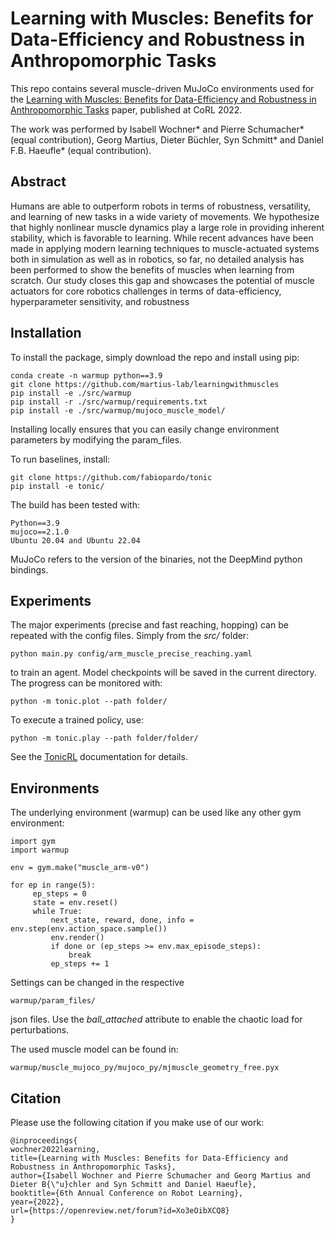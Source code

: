 # Learning with Muscles: Benefits for Data-Efficiency and Robustness in Anthropomorphic Tasks

 This repo contains several muscle-driven MuJoCo environments used for the [Learning with Muscles: Benefits for Data-Efficiency
and Robustness in Anthropomorphic Tasks](https://openreview.net/forum?id=Xo3eOibXCQ8) paper, published at CoRL 2022.

The work was performed by Isabell Wochner* and Pierre Schumacher* (equal contribution), Georg Martius, Dieter Büchler, Syn Schmitt* and Daniel F.B. Haeufle* (equal contribution).
## Abstract
Humans are able to outperform robots in terms of robustness, versatility,
and learning of new tasks in a wide variety of movements. We hypothesize that
highly nonlinear muscle dynamics play a large role in providing inherent stability,
which is favorable to learning. While recent advances have been made in applying
modern learning techniques to muscle-actuated systems both in simulation as
well as in robotics, so far, no detailed analysis has been performed to show the
benefits of muscles when learning from scratch. Our study closes this gap and
showcases the potential of muscle actuators for core robotics challenges in terms
of data-efficiency, hyperparameter sensitivity, and robustness

## Installation

To install the package, simply download the repo and install using pip:
```
conda create -n warmup python==3.9
git clone https://github.com/martius-lab/learningwithmuscles
pip install -e ./src/warmup
pip install -r ./src/warmup/requirements.txt
pip install -e ./src/warmup/mujoco_muscle_model/
```
Installing locally ensures that you can easily change environment parameters by modifying the param_files. 

To run baselines, install:

```
git clone https://github.com/fabiopardo/tonic
pip install -e tonic/
```

The build has been tested with: 
```
Python==3.9
mujoco==2.1.0
Ubuntu 20.04 and Ubuntu 22.04
```
MuJoCo refers to the version of the binaries, not the DeepMind python bindings.

## Experiments 

The major experiments (precise and fast reaching, hopping) can be repeated with the config files.
Simply from the *src/* folder:
```
python main.py config/arm_muscle_precise_reaching.yaml
```
to train an agent. Model checkpoints will be saved in the current directory. 
The progress can be monitored with:
```
python -m tonic.plot --path folder/
```
To execute a trained policy, use:
```
python -m tonic.play --path folder/folder/
```

See the [TonicRL](https://github.com/fabiopardo/tonic) documentation for details.

## Environments

The underlying environment (warmup) can be used like any other gym environment:
```
import gym
import warmup

env = gym.make("muscle_arm-v0")

for ep in range(5):
     ep_steps = 0
     state = env.reset()
     while True:
         next_state, reward, done, info = env.step(env.action_space.sample())
         env.render()
         if done or (ep_steps >= env.max_episode_steps):
             break
         ep_steps += 1

```

Settings can be changed in the respective 
```
warmup/param_files/ 
```
json files. Use the *ball_attached* attribute to enable the chaotic load for perturbations.

The used muscle model can be found in:
```
warmup/muscle_mujoco_py/mujoco_py/mjmuscle_geometry_free.pyx
```

## Citation

Please use the following citation if you make use of our work:

```
@inproceedings{
wochner2022learning,
title={Learning with Muscles: Benefits for Data-Efficiency and Robustness in Anthropomorphic Tasks},
author={Isabell Wochner and Pierre Schumacher and Georg Martius and Dieter B{\"u}chler and Syn Schmitt and Daniel Haeufle},
booktitle={6th Annual Conference on Robot Learning},
year={2022},
url={https://openreview.net/forum?id=Xo3eOibXCQ8}
}
```
